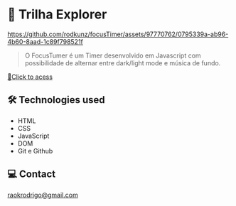 # 🚀 Trilha Explorer



https://github.com/rodkunz/focusTimer/assets/97770762/0795339a-ab96-4b60-8aad-1c89f798521f



> O FocusTumer é um Timer desenvolvido em Javascript com possibilidade de alternar entre dark/light mode e música de fundo.

[🔗Click to acess](https://rodkunz.github.io/focusTimer/)

## 🛠 Technologies used

- HTML
- CSS
- JavaScript
- DOM
- Git e Github

## 💻 Contact

raokrodrigo@gmail.com
